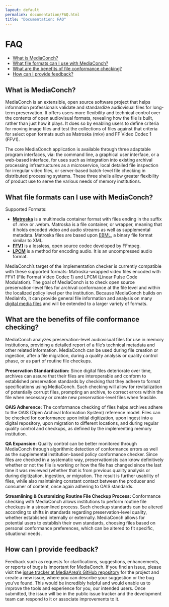 ```yaml
---
layout: default
permalink: documentation/FAQ.html
title: "Documentation: FAQ"
---
```


# FAQ

- [What is MediaConch?](#what-is-mediaconch)
- [What file formats can I use with MediaConch?](#what-file-formats-can-i-use-with-mediaconch)
- [What are the benefits of file conformance checking?](#what-are-the-benefits-of-file-conformance-checking)
- [How can I provide feedback?](#how-can-i-provide-feedback)

## What is MediaConch?

MediaConch is an extensible, open source software project that helps information professionals validate and standardize audiovisual files for long-term preservation. It offers users more flexibility and technical control over the contents of open audiovisual formats, revealing how the file is built, rather than just how it plays. It does so by enabling users to define criteria for moving image files and test the collections of files against that criteria for select open formats such as Matroska (mkv) and FF Video Codec 1 (FFV1). 

The core MediaConch application is available through three adaptable program interfaces, via: the command line, a graphical user interface, or a web-based interface, for uses such as integration into existing archival processing infrastructures as a microservice, local detailed file inspection for irregular video files, or server-based batch-level file checking in distributed processing systems. These three shells allow greater flexibility of product use to serve the various needs of memory institutions. 
 

## What file formats can I use with MediaConch?

Supported Formats:
<ul>
<li><b><a href="https://en.wikipedia.org/wiki/Matroska">Matroska</a></b> is a multimedia container format with files ending in the suffix of .mkv or .webm. Matroska is a file container, or wrapper, meaning that it holds encoded video and audio streams as well as supplemental metadata. Matroska files are based upon <a href="https://github.com/MediaArea/ebml-specification/blob/master/specification.markdown">EBML</a>, a binary file format similar to XML.</li> 
<li><b><a href="https://en.wikipedia.org/wiki/FFV1">FFV1</a></b> is a lossless, open source codec developed by FFmpeg.</li>
<li><b><a href="https://en.wikipedia.org/wiki/Pulse-code_modulation">LPCM</a></b> is a method for encoding audio. It is an uncompressed audio format.</li>
</ul>

MediaConch’s target of the implementation checker is currently compatible with these supported formats: Matroska-wrapped video files encoded with FFV1 (File Format Video Codec 1) and LPCM (Linear Pulse Code Modulation). The goal of MediaConch is to check open source preservation-level files for archival conformance at the file level and within the localized policy level per the institution. Because MediaConch builds on MediaInfo, it can provide general file information and analysis on many <a href="https://mediaarea.net/en/MediaInfo/Support/Formats">digital media files</a> and will be extended to a larger variety of formats.

## What are the benefits of file conformance checking?

MediaConch analyzes preservation-level audiovisual files for use in memory institutions, providing a detailed report of a file’s technical metadata and other related information. MediaConch can be used during file creation or ingestion, after a file migration, during a quality analysis or quality control phase, or as part of routine file checkups.

<b>Preservation Standardization:</b> Since digital files deteriorate over time, archives can assure that their files are interoperable and conform to established preservation standards by checking that they adhere to format specifications using MediaConch. Such checking will allow for revitalization of potentially corrupt files, prompting an archive, to correct errors within the file when necessary or create new preservation-level files when feasible.

<b>OAIS Adherence:</b> The conformance checking of files helps archives adhere to the OAIS (Open Archival Information System) reference model. Files can be checked for conformance upon initial digitization, upon ingest into a digital repository, upon migration to different locations, and during regular quality control and checkups, as defined by the implementing memory institution.

<b>QA Expansion:</b> Quality control can be better monitored through MediaConch through algorithmic detection of conformance errors as well as the supplemental institution-based policy conformance checker.  Since files are checked in a systematic way, preservationists can know definitively whether or not the file is working or how the file has changed since the last time it was reviewed (whether that is from previous quality analysis or during digitization, ingestion, or migration. The result is further usability of files, while also maintaining constant contact between the producer and consumer of content, once again adhering to OAIS standards.

<b>Streamlining & Customizing Routine File Checkup Process:</b> Conformance checking with MediaConch allows institutions to perform routine file checkups in a streamlined process. Such checkup standards can be altered according to shifts in standards regarding preservation-level quality, whether established internally or externally. MediaConch allows for potential users to establish their own standards, choosing files based on personal conformance preferences, which can be altered to fit specific, situational needs.

## How can I provide feedback?

Feedback such as requests for clarifications, suggestions, enhancements, or reports of bugs is important for MediaConch. If you find an issue, please visit the <a href="https://github.com/MediaArea/MediaAreaXml/issues">issue tracker at MediaArea’s GitHub repository</a> for the project and create a new issue, where you can describe your suggestion or the bug you’ve found. This would be incredibly helpful and would enable us to improve the tools and experience for you, our intended users.  Once submitted, the issue will be in the public issue tracker and the development team can respond to it or associate improvements to it.
